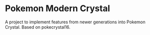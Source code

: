 # Pokemon Modern Crystal

A project to implement features from newer generations into Pokemon Crystal. Based on pokecrystal16.
